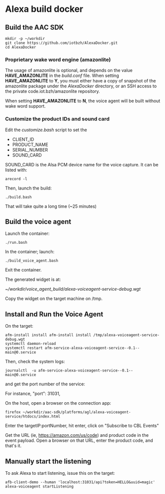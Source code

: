 # Alexa build docker

## Build the AAC SDK

```
mkdir -p ~/workdir
git clone https://github.com/iotbzh/AlexaDocker.git
cd AlexaDocker
```

### Proprietary wake word engine (amazonlite)

The usage of amazonlite is optional, and depends on the value **HAVE_AMAZONLITE** in the *build.conf* file.
When setting **HAVE_AMAZONLITE** to **Y**, you must either have a copy of snapshot of the amazonlite package
under the *AlexaDocker* directory, or an SSH access to the private code.iot.bzh/amazonlite repository.

When setting **HAVE_AMAZONLITE** to **N**, the voice agent will be built without wake word support.

### Customize the product IDs and sound card

Edit the *customize.bash* script to set the 
* CLIENT_ID
* PRODUCT_NAME
* SERIAL_NUMBER 
* SOUND_CARD

SOUND_CARD is the Alsa PCM device name for the voice capture.
It can be listed with:
```
arecord -l
```

Then, launch the build:

```
./build.bash
```

That will take quite a long time (~25 minutes)


## Build the voice agent

Launch the container:

```
./run.bash
```

In the container; launch:

```
./build_voice_agent.bash
```

Exit the container.

The generated widget is at:

*~/workdir/voice_agent_build/alexa-voiceagent-service-debug.wgt*

Copy the widget on the target machine on /tmp.

## Install and Run the Voice Agent

On the target:
```
afm-install install afm-install install /tmp/alexa-voiceagent-service-debug.wgt 
systemctl daemon-reload
systemctl restart afm-service-alexa-voiceagent-service--0.1--main@0.service
```

Then, check the system logs:
```
journalctl  -u afm-service-alexa-voiceagent-service--0.1--main@0.service
```
and get the port number of the service:

For instance,
 "port": 31031,

On the host, open a browser on the connection app:

```
firefox ~/workdir/aac-sdk/platforms/agl/alexa-voiceagent-service/htdocs/index.html
```

Enter the targetIP:portNumber, hit enter, click on "Subscribe to CBL Events"

Get the URL (ie, https://amazon.com/us/code) and product code in the event payload.
Open a browser on that URL, enter the product code, and that's it.

## Manually start the listening

To ask Alexa to start listening, issue this on the target:
```
afb-client-demo --human 'localhost:31031/api?token=HELLO&uuid=magic' alexa-voiceagent startListening
```

